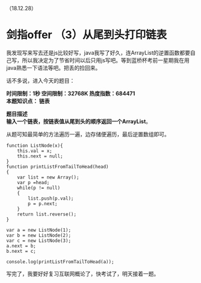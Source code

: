 （18.12.28）
# 剑指offer （3）从尾到头打印链表


我发现写来写去还是js比较好写，java我写了好久，连ArrayList的逆置函数都要自己写，所以我决定为了节省时间以后只用js写吧。等到蓝桥杯考前一星期我在用java熟悉一下语法等吧。把丢的捡回来。

话不多说，进入今天的题目：   

**时间限制：1秒 空间限制：32768K 热度指数：684471**   
**本题知识点： 链表**    

**题目描述**    
**输入一个链表，按链表值从尾到头的顺序返回一个ArrayList**。

从题可知最简单的方法遍历一遍，边存储便遍历，最后逆置数组即可。   


	function ListNode(x){
	    this.val = x;
	    this.next = null;
	}
	function printListFromTailToHead(head)
	{
	    var list = new Array();
	    var p =head;
	    while(p != null)
	    {
	        list.push(p.val);
	        p = p.next;
	    }
	    return list.reverse();
	}
	
	var a = new ListNode(1);
	var b = new ListNode(2);
	var c = new ListNode(3);
	a.next = b;
	b.next = c;
	
	console.log(printListFromTailToHead(a));   


写完了，我要好好复习互联网概论了，快考试了，明天接着一题。